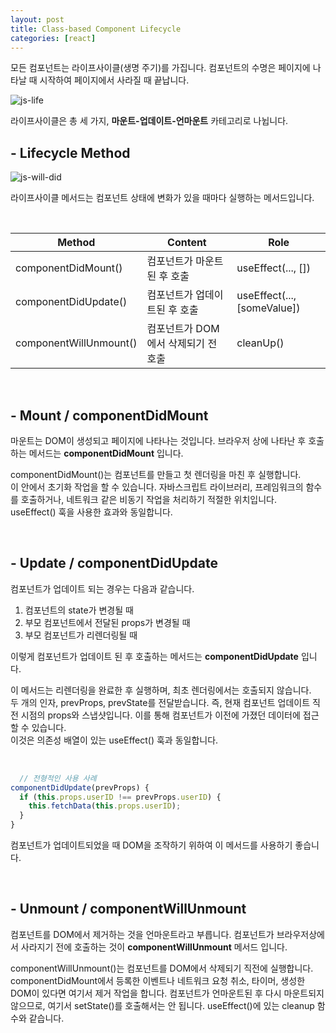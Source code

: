 ```yaml
---
layout: post
title: Class-based Component Lifecycle
categories: [react]
---
```


모든 컴포넌트는 라이프사이클(생명 주기)를 가집니다.
컴포넌트의 수명은 페이지에 나타날 때 시작하여 페이지에서 사라질 때 끝납니다.

![js-life](https://user-images.githubusercontent.com/90844424/234438186-0327481b-2f00-4217-ac1b-cb17e2c98d47.jpeg)

라이프사이클은 총 세 가지, **마운트-업데이트-언마운트** 카테고리로 나뉩니다.

## - Lifecycle Method

![js-will-did](https://user-images.githubusercontent.com/90844424/234438894-c3dda908-eed6-4928-a334-ca9ce22f62be.jpeg)

라이프사이클 메서드는 컴포넌트 상태에 변화가 있을 때마다 실행하는 메서드입니다.

<br/>

| Method                 | Content                             | Role                        |
| ---------------------- | ----------------------------------- | --------------------------- |
| componentDidMount()    | 컴포넌트가 마운트된 후 호출         | useEffect(..., [])          |
| componentDidUpdate()   | 컴포넌트가 업데이트된 후 호출       | useEffect(..., [someValue]) |
| componentWillUnmount() | 컴포넌트가 DOM에서 삭제되기 전 호출 | cleanUp()                   |

<br/>

## - Mount / componentDidMount

마운트는 DOM이 생성되고 페이지에 나타나는 것입니다. 브라우저 상에 나타난 후 호출하는 메서드는 **componentDidMount** 입니다.

componentDidMount()는 컴포넌트를 만들고 첫 렌더링을 마친 후 실행합니다.  
이 안에서 초기화 작업을 할 수 있습니다. 자바스크립트 라이브러리, 프레임워크의 함수를 호출하거나, 네트워크 같은 비동기 작업을 처리하기 적절한 위치입니다.  
useEffect() 훅을 사용한 효과와 동일합니다.

<br/>

## - Update / componentDidUpdate

컴포넌트가 업데이트 되는 경우는 다음과 같습니다.

1. 컴포넌트의 state가 변경될 때
2. 부모 컴포넌트에서 전달된 props가 변경될 때
3. 부모 컴포넌트가 리렌더링될 때

이렇게 컴포넌트가 업데이트 된 후 호출하는 메서드는 **componentDidUpdate** 입니다.

이 메서드는 리렌더링을 완료한 후 실행하며, 최초 렌더링에서는 호출되지 않습니다.  
두 개의 인자, prevProps, prevState를 전달받습니다. 즉, 현재 컴포넌트 업데이트 직전 시점의 props와 스냅샷입니다. 이를 통해 컴포넌트가 이전에 가졌던 데이터에 접근할 수 있습니다.  
이것은 의존성 배열이 있는 useEffect() 훅과 동일합니다.

<br/>

```js
  // 전형적인 사용 사례
componentDidUpdate(prevProps) {
  if (this.props.userID !== prevProps.userID) {
    this.fetchData(this.props.userID);
  }
}
```

컴포넌트가 업데이트되었을 때 DOM을 조작하기 위하여 이 메서드를 사용하기 좋습니다.

<br/>

## - Unmount / componentWillUnmount

컴포넌트를 DOM에서 제거하는 것을 언마운트라고 부릅니다. 컴포넌트가 브라우저상에서 사라지기 전에 호출하는 것이 **componentWillUnmount** 메서드 입니다.

componentWillUnmount()는 컴포넌트를 DOM에서 삭제되기 직전에 실행합니다.  
componentDidMount에서 등록한 이벤트나 네트워크 요청 취소, 타이머, 생성한 DOM이 있다면 여기서 제거 작업을 합니다. 컴포넌트가 언마운트된 후 다시 마운트되지 않으므로, 여기서 setState()를 호출해서는 안 됩니다.
useEffect()에 있는 cleanup 함수와 같습니다.

<br/>
